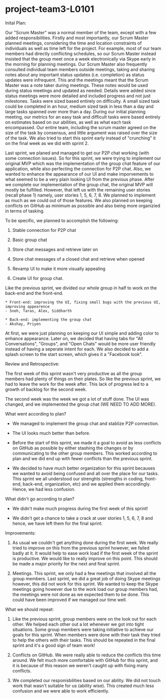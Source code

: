 # project-team3-L0101

Inital Plan: 

Our "Scrum Master" was a normal member of the team, except with a few added responsibilities. Firstly and most importantly, our Scrum Master planned meetings, considering the time and location constraints of individuals as well as time left for the project. For example, most of our team members had directly conflicting schedules, so our Scrum Master instead insisted that the group meet once a week electronically via Skype early in the morning for planning meetings. Our Scrum Master also frequently consulted individual team members outside meetings, taking and sharing notes about any important status updates (i.e. completion) as status updates were infrequent. This and the meetings meant that the Scrum Master was a note taker during meetings. These notes would be used during status meetings and updated as needed. Details were added since status meetings were more detailed and included progress and not just milestones. Tasks were sized based entirely on difficulty. A small sized task could be completed in an hour, medium sized task in less than a day and large tasks spanned over more than a day. During our initial planning meeting, our metrics for an easy task and difficult tasks were based entirely on estimates based on our abilities, as well as what each task encompassed. Our entire team, including the scrum master agreed on the size of the task by consensus, and little argument was raised over the size of the task. We also tried to start this sprint early instead of "crunching" it on the final week as we did with sprint 2. 


Last sprint, we planed and managed to get our P2P chat working (with some connection issues). So for this sprint, we were trying to implement our original MVP which was the implementation of the group chat feature of our application, while also perfecting the connection for P2P chat. Also, we wanted to enhance the appearance of our UI and make imporvements to what seemed to be a very plain looking UI from the previous phase. After we complete our implementation of the group chat, the original MVP will mostly be fulfilled. However, that left us with the remaining user stories (recall phase 1) namely, user stories 1, 5, 6, 7, 8. We planned to implement as much as we could out of those features. We also planned on keeping conflicts on GitHub as minimum as possible and also being more organizied in terms of tasking. 

To be specific, we planned to accomplish the following:

1. Stable connection for P2P chat

2. Basic group chat

3. Store chat messages and retrieve later on

4. Store chat messages of a closed chat and retrieve when opened

5. Revamp UI to make it more visually appealing

6. Create UI for group chat.

Like the previous sprint, we divided our whole group in half to work on the back-end and the front-end. 

	* Front-end: improving the UI, fixing small bugs with the previous UI, improving appearence 
	- Sneh, Taras, Alex, Siddharth

	* Back-end: implementing the group chat 
	- Akshay, Priyen

At first, we were just planning on keeping our UI simple and adding color to enhance appearance. Later on, we decided that having tabs for "All Conversations", "Groups", and "Open Chats" would be more user friendly instead of having a seperate intent for each. We also decided to add a splash screen to the start screen, which gives it a "Facebook look". 

Review and Retrospective: 
 
The first week of this sprint wasn't very productive as all the group members had plenty of things on their plates. So like the previous sprint, we had to leave the work for the week after. This lack of progress led to a growth of backlog for the second week.

The second week was the week we got a lot of stuff done. The UI was changed, and we implemented the group chat (WE NEED TO ADD MORE).

What went according to plan? 

* We managed to implement the group chat and stablize P2P connection.

* The UI looks much better than before. 

* Before the start of this sprint, we made it a goal to avoid as less conflicts on GitHub as possible by either stashing the changes or by communicating to the other group members. This worked according to plan and we did end up with fewer conflicts than the previous sprint. 

* We decided to have much better organization for this sprint becauses we wanted to avoid being confused and all over the place for our tasks. This sprint we all understood our strenghts (strengths in coding, front-end, back-end, organization, etc) and we applied them accordingly. Hence, we had less confusion.  


What didn't go according to plan?

* We didn't make much progress during the first week of this sprint! 

* We didn't get a chance to take a crack at user stories 1, 5, 6, 7, 8 and hence, we have left them for the final sprint. 
 
Improvements: 

1. As usual we couldn't get anything done during the first week. We really tried to improve on this from the previous sprint however, we failed badly at it. It would help to ease work load if the first week of the sprint is productive. We would like to really improve on this point. This should be made a major priority for the next and final sprint.  

2. Meetings. This sprint, we only had a few meetings that involved all the group members. Last sprint, we did a great job of doing Skype meetings however, this did not work for this sprint. We wanted to keep the Skype meetings going however due to the work load our group members had, the meetings were not done as we expected them to be done. This could have been improved if we managed our time well.  

What we should repeat: 

1. Like the previous sprint, group members were on the look out for each other. We helped each other out a lot whenever we got into tight situations. Some group members were taking initiative to achieve our goals for this sprint. When members were done with their task they tried to help the others with their tasks. This should be repeated in the final sprint and it's a good sign of team work! 

2. Conflicts on GitHub. We were really able to reduce the conflicts this time around. We felt much more comfortable with GitHub for this sprint, and it is because of this reason we weren't caught up with fixing many conflicts.

3. We completed our responisbilities based on our ability. We did not touch work that wasn't suitable for us (ability wise). This created much less confusion and we were able to work efficiently.
 